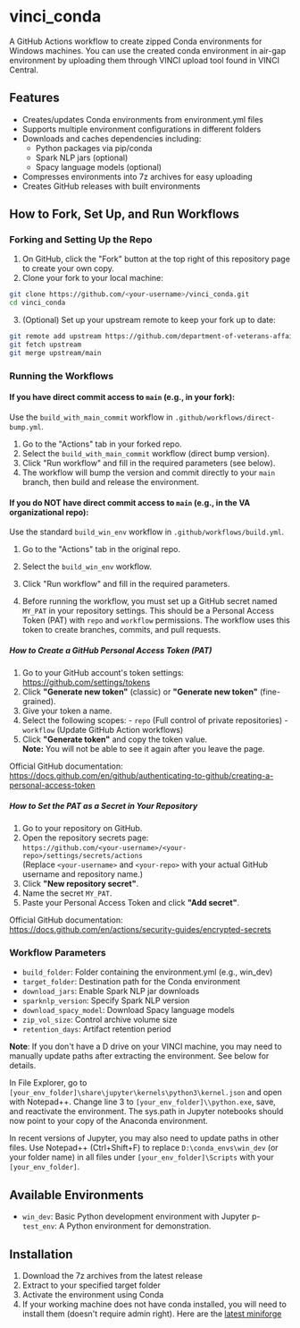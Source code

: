 # vinci_conda

A GitHub Actions workflow to create zipped Conda environments for Windows machines. You can use the created conda environment in air-gap environment by uploading them through VINCI upload tool found in VINCI Central.

## Features

- Creates/updates Conda environments from environment.yml files
- Supports multiple environment configurations in different folders
- Downloads and caches dependencies including:
  - Python packages via pip/conda
  - Spark NLP jars (optional)
  - Spacy language models (optional)
- Compresses environments into 7z archives for easy uploading
- Creates GitHub releases with built environments


## How to Fork, Set Up, and Run Workflows

### Forking and Setting Up the Repo

1. On GitHub, click the "Fork" button at the top right of this repository page to create your own copy.
2. Clone your fork to your local machine:
  ```bash
  git clone https://github.com/<your-username>/vinci_conda.git
  cd vinci_conda
  ```
3. (Optional) Set up your upstream remote to keep your fork up to date:
  ```bash
  git remote add upstream https://github.com/department-of-veterans-affairs/vinci_conda.git
  git fetch upstream
  git merge upstream/main
  ```

### Running the Workflows

#### If you have direct commit access to `main` (e.g., in your fork):

Use the `build_with_main_commit` workflow in `.github/workflows/direct-bump.yml`.

1. Go to the "Actions" tab in your forked repo.
2. Select the `build_with_main_commit` workflow (direct bump version).
3. Click "Run workflow" and fill in the required parameters (see below).
4. The workflow will bump the version and commit directly to your `main` branch, then build and release the environment.

#### If you do NOT have direct commit access to `main` (e.g., in the VA organizational repo):

Use the standard `build_win_env` workflow in `.github/workflows/build.yml`.

1. Go to the "Actions" tab in the original repo.
2. Select the `build_win_env` workflow.
3. Click "Run workflow" and fill in the required parameters.



5. Before running the workflow, you must set up a GitHub secret named `MY_PAT` in your repository settings. This should be a Personal Access Token (PAT) with `repo` and `workflow` permissions. The workflow uses this token to create branches, commits, and pull requests.

  ##### How to Create a GitHub Personal Access Token (PAT)
  1. Go to your GitHub account's token settings:  
    https://github.com/settings/tokens
  2. Click **"Generate new token"** (classic) or **"Generate new token"** (fine-grained).
  3. Give your token a name.
  4. Select the following scopes:
    - `repo` (Full control of private repositories)
    - `workflow` (Update GitHub Action workflows)
  5. Click **"Generate token"** and copy the token value.  
    **Note:** You will not be able to see it again after you leave the page.

  Official GitHub documentation:  
  https://docs.github.com/en/github/authenticating-to-github/creating-a-personal-access-token

  ##### How to Set the PAT as a Secret in Your Repository
  1. Go to your repository on GitHub.
  2. Open the repository secrets page:  
    `https://github.com/<your-username>/<your-repo>/settings/secrets/actions`  
    (Replace `<your-username>` and `<your-repo>` with your actual GitHub username and repository name.)
  3. Click **"New repository secret"**.
  4. Name the secret `MY_PAT`.
  5. Paste your Personal Access Token and click **"Add secret"**.

  Official GitHub documentation:  
  https://docs.github.com/en/actions/security-guides/encrypted-secrets

### Workflow Parameters

- `build_folder`: Folder containing the environment.yml (e.g., win_dev)
- `target_folder`: Destination path for the Conda environment
- `download_jars`: Enable Spark NLP jar downloads
- `sparknlp_version`: Specify Spark NLP version
- `download_spacy_model`: Download Spacy language models
- `zip_vol_size`: Control archive volume size
- `retention_days`: Artifact retention period

**Note**: If you don't have a D drive on your VINCI machine, you may need to manually update paths after extracting the environment. See below for details.

In File Explorer, go to `[your_env_folder]\share\jupyter\kernels\python3\kernel.json` and open with Notepad++. Change line 3 to `[your_env_folder]\\python.exe`, save, and reactivate the environment. The sys.path in Jupyter notebooks should now point to your copy of the Anaconda environment.

In recent versions of Jupyter, you may also need to update paths in other files. Use Notepad++ (Ctrl+Shift+F) to replace `D:\conda_envs\win_dev` (or your folder name) in all files under `[your_env_folder]\Scripts` with your `[your_env_folder]`.

## Available Environments

- `win_dev`: Basic Python development environment with Jupyter
p- `test_env`: A Python environment for demonstration.

## Installation

1. Download the 7z archives from the latest release
2. Extract to your specified target folder
3. Activate the environment using Conda
4. If your working machine does not have conda installed, you will need to install them (doesn't require admin right). Here are the [latest miniforge](https://conda-forge.org/download/)
